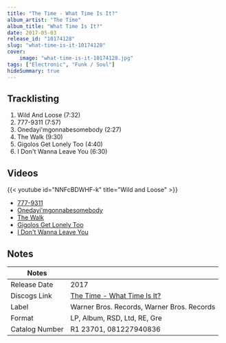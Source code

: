 ```yaml
---
title: "The Time - What Time Is It?"
album_artist: "The Time"
album_title: "What Time Is It?"
date: 2017-05-03
release_id: "10174128"
slug: "what-time-is-it-10174128"
cover:
    image: "what-time-is-it-10174128.jpg"
tags: ["Electronic", "Funk / Soul"]
hideSummary: true
---
```


## Tracklisting
1. Wild And Loose (7:32)
2. 777-9311 (7:57)
3. Onedayi'mgonnabesomebody (2:27)
4. The Walk (9:30)
5. Gigolos Get Lonely Too (4:40)
6. I Don't Wanna Leave You (6:30)

## Videos
{{< youtube id="NNFcBDWHF-k" title="Wild and Loose" >}}
- [777-9311](https://www.youtube.com/watch?v=zioEaqjPAGI)
- [Onedayi'mgonnabesomebody](https://www.youtube.com/watch?v=vQO5Lbhau04)
- [The Walk](https://www.youtube.com/watch?v=EI9YIDpqor8)
- [Gigolos Get Lonely Too](https://www.youtube.com/watch?v=85iu_Jieolc)
- [I Don't Wanna Leave You](https://www.youtube.com/watch?v=JQbs4jmHz7E)

## Notes

| Notes          |             |
| ---------------| ----------- |
| Release Date   | 2017 |
| Discogs Link   | [The Time - What Time Is It?](https://www.discogs.com/release/10174128) |
| Label          | Warner Bros. Records, Warner Bros. Records |
| Format         | LP, Album, RSD, Ltd, RE, Gre |
| Catalog Number | R1 23701, 081227940836 |

